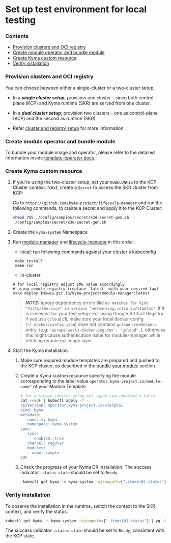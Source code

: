 # Set up test environment for local testing

### Contents
* [Provision clusters and OCI registry](#provision-clusters-and-oci-registry)
* [Create module operator and bundle module](#create-module-operator-and-bundle-module)
* [Create Kyma custom resource](#create-kyma-custom-resource)
* [Verify installation](#verify-installation)

### Provision clusters and OCI registry

You can choose between either a single-cluster or a two-cluster setup.

- In a **_single cluster setup_**, provision one cluster - since both control-plane (KCP) and Kyma runtime (SKR) are served from one cluster.

- In a **_dual cluster setup_**, provision two clusters - one as control-plane (KCP) and the second as runtime (SKR).

- Refer [cluster and registry setup](provision-cluster-and-registry.md) for more information.

### Create module operator and bundle module

To bundle your module image and operator, please refer to the detailed information inside [template-operator docs](https://github.com/kyma-project/template-operator/blob/main/README.md#bundling-and-installation).

### Create Kyma custom resource

1. If you're using the two-cluster setup, set your `KUBECONFIG` to the KCP Cluster context.
   Next, create a `Secret` to access the SKR cluster from KCP:

   Go to `https://github.com/kyma-project/lifecycle-manager` and run the following commands, to create a secret and apply it to the KCP Cluster:

   ```sh
   chmod 755 ./config/samples/secret/k3d-secret-gen.sh
   ./config/samples/secret/k3d-secret-gen.sh
   ```

2. Create the `kyma-system` Namespace

3. Run [module-manager](https://github.com/kyma-project/module-manager/tree/main/operator) and [lifecycle-manager](https://github.com/kyma-project/lifecycle-manager/tree/main) in this order.
   * local: run following commands against your cluster's kubeconfig
   ```shell
    make install
    make run
   ```
   * in-cluster
   ```shell
   # for local registry adjust IMG value accordingly
   # using remote registry (replace `latest` with your desired tag)
   make deploy IMG=eu.gcr.io/kyma-project/module-manager:latest
   ```

   > _**NOTE:**_ Ignore dependency errors like `no matches for kind "VirtualService" in version "networking.istio.io/v1beta1"`, if it is irrelevant for your test setup.
   For using Google Artifact Registry: if you use `gcloud` cli, make sure your local docker config (`~/.docker/config.json`) does not contains `gcloud` `credHelpers` entry, (e.g: `"europe-west3-docker.pkg.dev": "gcloud",`), otherwise this might cause authentication issue for module-manager while fetching remote oci image layer.

4. Start the Kyma installation.

   1. Make sure required module templates are prepared and pushed to the KCP cluster, as described in the [bundle your module](#create-module-operator-and-bundle-module) section. 

   2. Create a Kyma custom resource specifying the module corresponding to the label value `operator.kyma-project.io/module-name"` of your Module Template.
   
      ```sh
      # for a single cluster setup set .spec.sync.enabled = false
      cat <<EOF | kubectl apply -f -
      apiVersion: operator.kyma-project.io/v1alpha1
      kind: Kyma
      metadata:
         name: my-kyma
         namespace: kyma-system
      spec:
         sync:
            enabled: true
         channel: regular
         modules:
         - name: sample
      EOF 
      ```
   
   3. Check the progress of your Kyma CR installation. The success indicator `.status.state` should be set to `Ready`.
      ```sh
       kubectl get kyma -n kyma-system -ojsonpath={".items[0].status"} | yq -P
      ```
      

### Verify installation

To observe the installation in the runtime, switch the context to the SKR context, and verify the status.

  ```sh
  kubectl get kyma -n kyma-system -ojsonpath={".items[0].status"} | yq -P
  ```
  The success indicator `.status.state` should be set to `Ready`, consistent with the KCP state.
